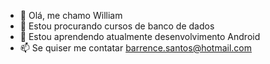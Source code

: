 - 👋 Olá, me chamo William
- 👀 Estou procurando cursos de banco de dados
- 🌱 Estou aprendendo atualmente desenvolvimento Android
- 📫 Se quiser me contatar barrence.santos@hotmail.com

<!---
barrence01/barrence01 is a ✨ special ✨ repository because its `README.md` (this file) appears on your GitHub profile.
You can click the Preview link to take a look at your changes.
--->

